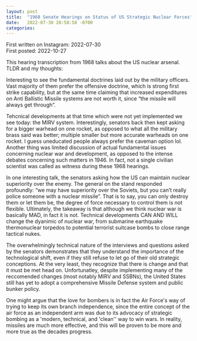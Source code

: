 ```yaml
---
layout: post
title:  "1968 Senate Hearings on Status of US Strategic Nuclear Forces"
date:   2022-07-30 20:58:58 -0700
categories: 
---
```

First written on Instagram: 2022-07-30  
First posted: 2022-10-27

This hearing transcription from 1968 talks about the US nuclear arsenal. TLDR and my thoughts: 

Interesting to see the fundamental doctrines laid out by the military officers. Vast majority of them prefer the offensive doctrine, which is strong first strike capability, but at the same time claiming that increased expenditures on Anti Ballistic Missile systems are not worth it, since “the missile will always get through”.

Tehcnical developments at that time which were not yet implemented we see today: the MIRV system. Interestingly, senators back then kept asking for a bigger warhead on one rocket, as opposed to what all the military brass said was better; multiple smaller but more accurate warheads on one rocket. I guess uneducated people always prefer the caveman option lol. Another thing was limited discussion of actual fundamental issues concerning nuclear war and development, as opposed to the intense debates concerning such matters in 1946. In fact, not a single civilian scientist was called as witness during these 1968 hearings.

In one interesting talk, the senators asking how the US can maintain nuclear superiority over the enemy. The general on the stand responded profoundly: “we may have superiority over the Soviets, but you can’t really police someone with a nuclear missile”. That is to say, you can only destroy them or let them be, the degree of force necessary to control them is not flexible. Ultimately, the takeaway is that although we think nuclear war is basically MAD, in fact it is not. Technical developments CAN AND WILL change the dyanimic of nuclear war, from submarine earthquake thermonuclear torpedos to potential terrorist suitcase bombs to close range tactical nukes.

The overwhelmingly technical nature of the interviews and questions asked by the senators demonstrates that they understand the importance of the technological shift, even if they still refuse to let go of their old strategic conceptions. At the very least, they recognize that there is change and that it must be met head on. Unfortunatley, despite implementing many of the reccomended changes (most notably MIRV and SSBNs), the United States still has yet to adopt a comprehensive Missile Defense system and public bunker policy. 

One might argue that the love for bombers is in fact the Air Force's way of trying to keep its own branch independence, since the entire concept of the air force as an independent arm was due to its advocacy of strategic bombing as a 'modern, technical, and 'clean'' way to win wars. In reality, missiles are much more effective, and this will be proven to be more and more true as the decades progress. 